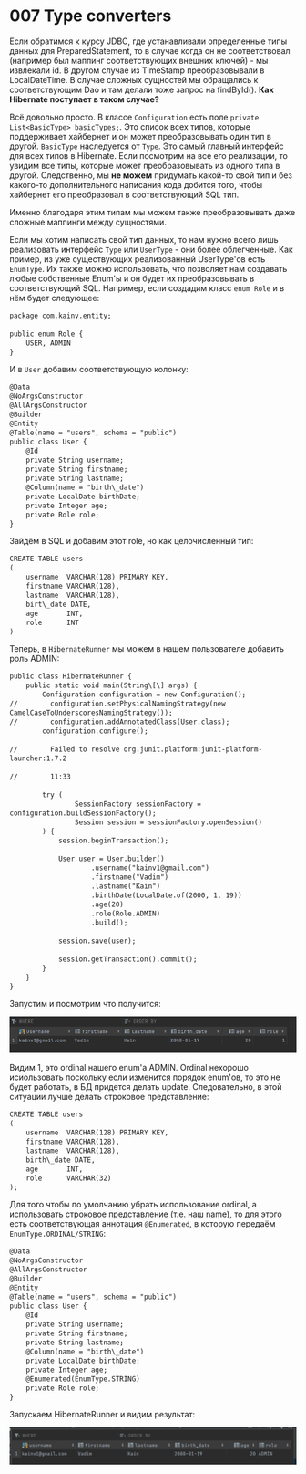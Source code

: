 007 Type converters
===================

Если обратимся к курсу JDBC, где устанавливали определенные типы данных для PreparedStatement, то в случае когда он не соответствовал (например был маппинг соответствующих внешних ключей) - мы извлекали id. В другом случае из TimeStamp преобразовывали в LocalDateTime. В случае сложных сущностей мы обращались к соответствующим Dao и там делали тоже запрос на findById(). **Как Hibernate поступает в таком случае?**

Всё довольно просто. В классе `Configuration` есть поле `private List<BasicType> basicTypes;`. Это список всех типов, которые поддерживает хайбернет и он может преобразовывать один тип в другой. `BasicType` наследуется от `Type`. Это самый главный интерфейс для всех типов в Hibernate. Если посмотрим на все его реализации, то увидим все типы, которые может преобразовывать из одного типа в другой. Следственно, мы **не можем** придумать какой-то свой тип и без какого-то дополнительного написания кода добится того, чтобы хайбернет его преобразовал в соответствующий SQL тип.

Именно благодаря этим типам мы можем также преобразовывать даже сложные маппинги между сущностями.

Если мы хотим написать свой тип данных, то нам нужно всего лишь реализовать интерфейс `Type` или `UserType` - они более облегченные. Как пример, из уже существующих реализованный UserType'ов есть `EnumType`. Их также можно использовать, что позволяет нам создавать любые собственные Enum'ы и он будет их преобразовывать в соответствующий SQL. Например, если создадим класс `enum Role` и в нём будет следующее:

    package com.kainv.entity;

    public enum Role {
        USER, ADMIN
    }



И в `User` добавим соответствующую колонку:

    @Data
    @NoArgsConstructor
    @AllArgsConstructor
    @Builder
    @Entity
    @Table(name = "users", schema = "public")
    public class User {
        @Id
        private String username;
        private String firstname;
        private String lastname;
        @Column(name = "birth\_date")
        private LocalDate birthDate;
        private Integer age;
        private Role role;
    }


Зайдём в SQL и добавим этот role, но как целочисленный тип:

    CREATE TABLE users
    (
        username  VARCHAR(128) PRIMARY KEY,
        firstname VARCHAR(128),
        lastname  VARCHAR(128),
        birt\_date DATE,
        age       INT,
        role      INT
    )


Теперь, в `HibernateRunner` мы можем в нашем пользователе добавить роль ADMIN:

    public class HibernateRunner {
        public static void main(String\[\] args) {
            Configuration configuration = new Configuration();
    //        configuration.setPhysicalNamingStrategy(new CamelCaseToUnderscoresNamingStrategy());
    //        configuration.addAnnotatedClass(User.class);
            configuration.configure();

    //        Failed to resolve org.junit.platform:junit-platform-launcher:1.7.2

    //        11:33

            try (
                    SessionFactory sessionFactory = configuration.buildSessionFactory();
                    Session session = sessionFactory.openSession()
            ) {
                session.beginTransaction();

                User user = User.builder()
                        .username("kainv1@gmail.com")
                        .firstname("Vadim")
                        .lastname("Kain")
                        .birthDate(LocalDate.of(2000, 1, 19))
                        .age(20)
                        .role(Role.ADMIN)
                        .build();

                session.save(user);

                session.getTransaction().commit();
            }
        }
    }


Запустим и посмотрим что получится:

![](src/main/resources/precis/h-007-1.png)

Видим 1, это ordinal нашего enum'а ADMIN. Ordinal нехорошо исиользовать поскольку если изменится порядок enum'ов, то это не будет работать, в БД придется делать update. Следовательно, в этой ситуации лучше делать строковое представление:

    CREATE TABLE users
    (
        username  VARCHAR(128) PRIMARY KEY,
        firstname VARCHAR(128),
        lastname  VARCHAR(128),
        birth\_date DATE,
        age       INT,
        role      VARCHAR(32)
    );


Для того чтобы по умолчанию убрать использование ordinal, а использовать строковое представление (т.е. наш name), то для этого есть соответствующая аннотация `@Enumerated`, в которую передаём `EnumType.ORDINAL/STRING`:

    @Data
    @NoArgsConstructor
    @AllArgsConstructor
    @Builder
    @Entity
    @Table(name = "users", schema = "public")
    public class User {
        @Id
        private String username;
        private String firstname;
        private String lastname;
        @Column(name = "birth\_date")
        private LocalDate birthDate;
        private Integer age;
        @Enumerated(EnumType.STRING)
        private Role role;
    }


Запускаем HibernateRunner и видим результат:

![](src/main/resources/precis/h-007-2.png)
